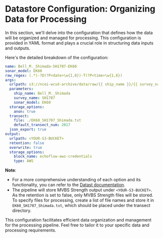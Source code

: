 # Datastore Configuration: Organizing Data for Processing

In this section, we'll delve into the configuration that defines how the data will be organized and managed for processing. This configuration is provided in YAML format and plays a crucial role in structuring data inputs and outputs.

Here's the detailed breakdown of the configuration:

```yaml
name: Bell_M._Shimada-SH1707-EK60
sonar_model: EK60 
raw_regex: (.*)-?D(?P<date>\w{1,8})-T(?P<time>\w{1,6}) 
args: 
  urlpath: s3://ncei-wcsd-archive/data/raw/{{ ship_name }}/{{ survey_name }}/{{ sonar_model }}/*.raw
  parameters:
    ship_name: Bell_M._Shimada
    survey_name: SH1707
    sonar_model: EK60
  storage_options:
    anon: true
  transect:
    file: ./EK60_SH1707_Shimada.txt
    default_transect_num: 2017
  json_export: true 
output: 
  urlpath: <YOUR-S3-BUCKET>
  retention: false
  overwrite: true
  storage_options: 
    block_name: echoflow-aws-credentials
    type: AWS
```

<!-- Let's delve into the individual components of the configuration presented here:

- **name**: Specifies a descriptive name for the configuration, aiding in identifying its purpose.

- **sonar_model**: Indicates the type of sonar being utilized, which in this case is "EK60".

- **raw_regex**: Defines a regular expression pattern for extracting date and time information from raw data file names.

- **args**: This section provides crucial arguments for structuring data inputs:

  - **urlpath**: Defines the URL pattern to access the raw data files stored on a remote server. The placeholders `{{ ship_name }}`, `{{ survey_name }}`, and `{{ sonar_model }}` are dynamically replaced with the specified values.

  - **storage_options**: Sets storage options, such as anonymous access (`anon: true`), for retrieving the data.

  - **transect**: Specifies a file (`EK60_SH1707_Shimada.txt`) containing the list of files to process, along with default transect information.

  - **json_export**: Enables JSON metadata export.

- **output**: This section configures the output settings for processed data:

  - **urlpath**: Determines the output directory (`<YOUR-S3-BUCKET>`) where the processed data will be stored.

  - **retention**: Disables data retention, indicating that only MVBS data will be stored in this case.

  - **overwrite**: Allows data overwriting if the data already exists. -->

**Note**: 
- For a more comprehensive understanding of each option and its functionality, you can refer to the [Datast documentation](../configuration/datastore.md/).
- The pipeline will store MVBS Strength output under `<YOUR-S3-BUCKET>`. As the retention is set to false, only MVBS Strength files will be stored. To specify files for processing, create a list of file names and store it in `EK60_SH1707_Shimada.txt`, which should be placed under the transect directory.

This configuration facilitates efficient data organization and management for the processing pipeline. Feel free to tailor it to your specific data and processing requirements.